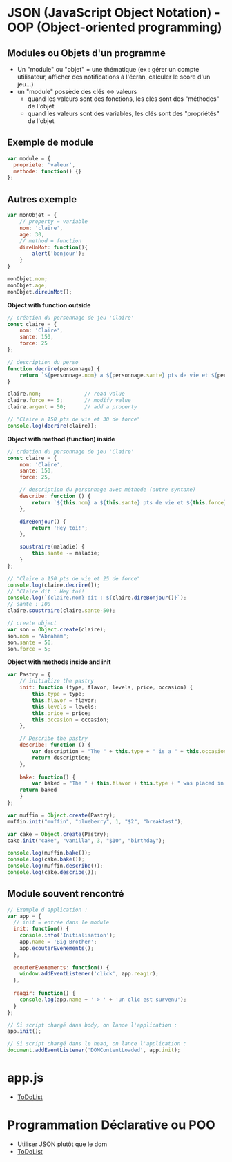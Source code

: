 # JSON (JavaScript Object Notation) - OOP (Object-oriented programming)

## Modules ou Objets d'un programme
- Un "module" ou "objet" = une thématique (ex : gérer un compte utilisateur, afficher des notifications à l'écran, calculer le score d'un jeu...)
- un "module" possède des clés <-> valeurs
  - quand les valeurs sont des fonctions, les clés sont des "méthodes" de l'objet
  - quand les valeurs sont des variables, les clés sont des "propriétés" de l'objet

## Exemple de module
``` js
var module = {
  propriete: 'valeur',
  methode: function() {}
};
```

## Autres exemple
```js
var monObjet = {
    // property = variable
    nom: 'claire',
    age: 30,
    // method = function
    direUnMot: function(){
        alert('bonjour');
    }
}

monObjet.nom;
monObjet.age;
monObjet.direUnMot();
```


**Object with function outside**
```js
// création du personnage de jeu 'Claire'
const claire = {
    nom: 'Claire',
    sante: 150,
    force: 25
};

// description du perso
function decrire(personnage) {
    return `${personnage.nom} a ${personnage.sante} pts de vie et ${personnage.force} de force`;
}

claire.nom;              // read value
claire.force += 5;       // modify value
claire.argent = 50;      // add a property

// "Claire a 150 pts de vie et 30 de force"
console.log(decrire(claire));
```

**Object with method (function) inside**
```js
// création du personnage de jeu 'Claire'
const claire = {
    nom: 'Claire',
    sante: 150,
    force: 25,

    // description du personnage avec méthode (autre syntaxe)
    describe: function () {
        return `${this.nom} a ${this.sante} pts de vie et ${this.force} de force`;
    },

    direBonjour() {
        return 'Hey toi!';
    },

    soustraire(maladie) {
        this.sante -= maladie;
    }
};

// "Claire a 150 pts de vie et 25 de force"
console.log(claire.decrire());
// "Claire dit : Hey toi!
console.log(`{claire.nom} dit : ${claire.direBonjour()}`);
// sante : 100
claire.soustraire(claire.sante-50);

// create object
var son = Object.create(claire);
son.nom = "Abraham";
son.sante = 50;
son.force = 5;
```

**Object with methods inside and init**
```javascript
var Pastry = {
    // initialize the pastry
    init: function (type, flavor, levels, price, occasion) {
        this.type = type;
        this.flavor = flavor;
        this.levels = levels;
        this.price = price;
        this.occasion = occasion;
    },

    // Describe the pastry
    describe: function () {
        var description = "The " + this.type + " is a " + this.occasion + " pastry, has a " + this.flavor + " flavor, " + this.levels + " layer(s), and costs " + this.price + ".";
        return description;
    },
    
    bake: function() {
        var baked = "The " + this.flavor + this.type + " was placed in the oven. It's done!"
    return baked
    }
};

var muffin = Object.create(Pastry);
muffin.init("muffin", "blueberry", 1, "$2", "breakfast");

var cake = Object.create(Pastry);
cake.init("cake", "vanilla", 3, "$10", "birthday");

console.log(muffin.bake());
console.log(cake.bake());
console.log(muffin.describe());
console.log(cake.describe());
```

## Module souvent rencontré
```js
// Exemple d'application :
var app = {
  // init = entrée dans le module
  init: function() {
    console.info('Initialisation');
    app.name = 'Big Brother';
    app.ecouterEvenements();
  },
  
  ecouterEvenements: function() {
    window.addEventListener('click', app.reagir);
  },
  
  reagir: function() {
    console.log(app.name + ' > ' + 'un clic est survenu');
  }
};

// Si script chargé dans body, on lance l'application :
app.init();

// Si script chargé dans le head, on lance l'application :
document.addEventListener('DOMContentLoaded', app.init);
```

# app.js
- [ToDoList](https://codepen.io/claire-lavigne/pen/MWajjmQ)

# Programmation Déclarative ou POO
- Utiliser JSON plutôt que le dom
- [ToDoList](https://codepen.io/claire-lavigne/pen/zYvKBYo)

